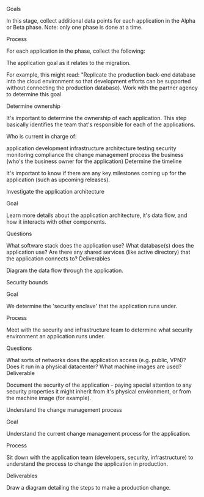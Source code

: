 Goals

In this stage, collect additional data points for each application in the Alpha or Beta phase. Note: only one phase is done at a time.

Process

For each application in the phase, collect the following:

The application goal as it relates to the migration.

For example, this might read: "Replicate the production back-end database into the cloud environment so that development efforts can be supported without connecting the production database). Work with the partner agency to determine this goal.

Determine ownership

It's important to determine the ownership of each application. This step basically identifies the team that's responsible for each of the applications.

Who is current in charge of:

application development
infrastructure
architecture
testing
security
monitoring
compliance
the change management process
the business (who's the business owner for the application)
Determine the timeline

It's important to know if there are any key milestones coming up for the application (such as upcoming releases).

Investigate the application architecture

Goal

Learn more details about the application architecture, it's data flow, and how it interacts with other components.

Questions

What software stack does the application use?
What database(s) does the application use?
Are there any shared services (like active directory) that the application connects to?
Deliverables

Diagram the data flow through the application.

Security bounds

Goal

We determine the 'security enclave' that the application runs under.

Process

Meet with the security and infrastructure team to determine what security environment an application runs under.

Questions

What sorts of networks does the application access (e.g. public, VPN)?
Does it run in a physical datacenter?
What machine images are used?
Deliverable

Document the security of the application - paying special attention to any security properties it might inherit from it's physical environment, or from the machine image (for example).

Understand the change management process

Goal

Understand the current change management process for the application.

Process

Sit down with the application team (developers, security, infrastructure) to understand the process to change the application in production.

Deliverables

Draw a diagram detailing the steps to make a production change.
